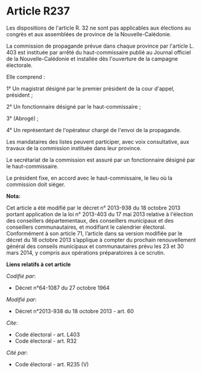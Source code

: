 # Article R237

Les dispositions de l'article R. 32 ne sont pas applicables aux élections au congrès et aux assemblées de province de la
Nouvelle-Calédonie. 

La commission de propagande prévue dans chaque province par l'article L. 403 est instituée par arrêté du haut-commissaire
publié au Journal officiel de la Nouvelle-Calédonie et installée dès l'ouverture de la campagne électorale. 

Elle comprend : 

1° Un magistrat désigné par le premier président de la cour d'appel, président ; 

2° Un fonctionnaire désigné par le haut-commissaire ; 

3° (Abrogé) ; 

4° Un représentant de l'opérateur chargé de l'envoi de la propagande. 

Les mandataires des listes peuvent participer, avec voix consultative, aux travaux de la commission instituée dans leur
province. 

Le secrétariat de la commission est assuré par un fonctionnaire désigné par le haut-commissaire. 

Le président fixe, en accord avec le haut-commissaire, le lieu où la commission doit siéger.

**Nota:**

Cet article a été modifié par le décret n° 2013-938 du 18 octobre 2013 portant application de la loi n° 2013-403 du 17 mai
2013 relative à l'élection des conseillers départementaux, des conseillers municipaux et des conseillers communautaires, et
modifiant le calendrier électoral. Conformément à son article 71, l’article dans sa version modifiée par le décret du 18
octobre 2013 s’applique à compter du prochain renouvellement général des conseils municipaux et communautaires prévu les 23
et 30 mars 2014, y compris aux opérations préparatoires à ce scrutin.

**Liens relatifs à cet article**

_Codifié par_:

  - Décret n°64-1087 du 27 octobre 1964

_Modifié par_:

  - Décret n°2013-938 du 18 octobre 2013 - art. 60

_Cite_:

  - Code électoral - art. L403
  - Code électoral - art. R32

_Cité par_:

  - Code électoral - art. R235 (V)
